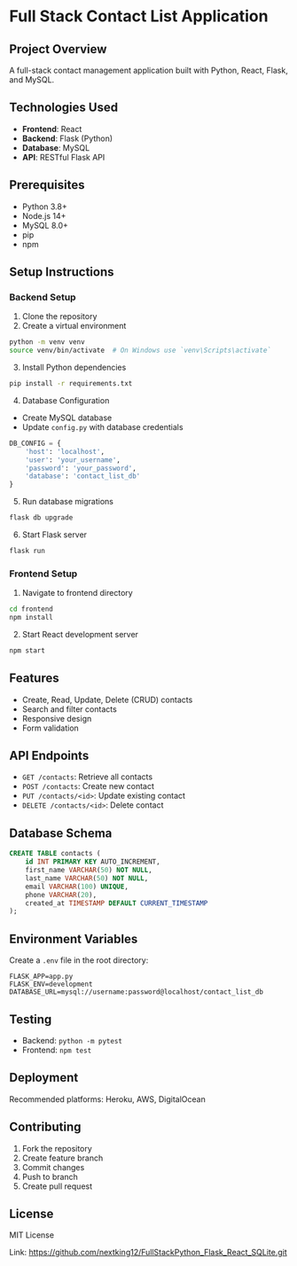 # Full Stack Contact List Application

## Project Overview
A full-stack contact management application built with Python, React, Flask, and MySQL.

## Technologies Used
- **Frontend**: React
- **Backend**: Flask (Python)
- **Database**: MySQL
- **API**: RESTful Flask API

## Prerequisites
- Python 3.8+
- Node.js 14+
- MySQL 8.0+
- pip
- npm

## Setup Instructions

### Backend Setup
1. Clone the repository
2. Create a virtual environment
```bash
python -m venv venv
source venv/bin/activate  # On Windows use `venv\Scripts\activate`
```

3. Install Python dependencies
```bash
pip install -r requirements.txt
```

4. Database Configuration
- Create MySQL database
- Update `config.py` with database credentials
```python
DB_CONFIG = {
    'host': 'localhost',
    'user': 'your_username',
    'password': 'your_password',
    'database': 'contact_list_db'
}
```

5. Run database migrations
```bash
flask db upgrade
```

6. Start Flask server
```bash
flask run
```

### Frontend Setup
1. Navigate to frontend directory
```bash
cd frontend
npm install
```

2. Start React development server
```bash
npm start
```

## Features
- Create, Read, Update, Delete (CRUD) contacts
- Search and filter contacts
- Responsive design
- Form validation

## API Endpoints
- `GET /contacts`: Retrieve all contacts
- `POST /contacts`: Create new contact
- `PUT /contacts/<id>`: Update existing contact
- `DELETE /contacts/<id>`: Delete contact

## Database Schema
```sql
CREATE TABLE contacts (
    id INT PRIMARY KEY AUTO_INCREMENT,
    first_name VARCHAR(50) NOT NULL,
    last_name VARCHAR(50) NOT NULL,
    email VARCHAR(100) UNIQUE,
    phone VARCHAR(20),
    created_at TIMESTAMP DEFAULT CURRENT_TIMESTAMP
);
```

## Environment Variables
Create a `.env` file in the root directory:
```
FLASK_APP=app.py
FLASK_ENV=development
DATABASE_URL=mysql://username:password@localhost/contact_list_db
```

## Testing
- Backend: `python -m pytest`
- Frontend: `npm test`

## Deployment
Recommended platforms: Heroku, AWS, DigitalOcean

## Contributing
1. Fork the repository
2. Create feature branch
3. Commit changes
4. Push to branch
5. Create pull request

## License
MIT License

Link: https://github.com/nextking12/FullStackPython_Flask_React_SQLite.git

